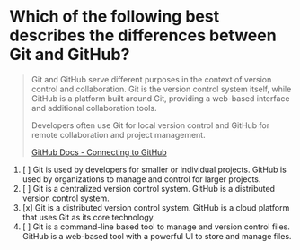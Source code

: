 # Which of the following best describes the differences between Git and GitHub?

> Git and GitHub serve different purposes in the context of version control and collaboration. Git is the version control system itself, while GitHub is a platform built around Git, providing a web-based interface and additional collaboration tools.
> 
> Developers often use Git for local version control and GitHub for remote collaboration and project management.
> 
> [GitHub Docs - Connecting to GitHub](https://docs.github.com/en/get-started/using-github/connecting-to-github)

1. [ ] Git is used by developers for smaller or individual projects. GitHub is used by organizations to manage and control for larger projects.
1. [ ] Git is a centralized version control system. GitHub is a distributed version control system.
1. [x] Git is a distributed version control system. GitHub is a cloud platform that uses Git as its core technology.
1. [ ] Git is a command-line based tool to manage and version control files. GitHub is a web-based tool with a powerful Ul to store and manage files.